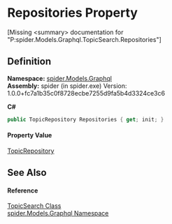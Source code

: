 # Repositories Property


\[Missing &lt;summary&gt; documentation for "P:spider.Models.Graphql.TopicSearch.Repositories"\]



## Definition
**Namespace:** <a href="a7324a28-4f46-beaa-9269-26a8fa385391">spider.Models.Graphql</a>  
**Assembly:** spider (in spider.exe) Version: 1.0.0+fc7a1b35c0f8728ecbe7255d9fa5b4d3324ce3c6

**C#**
``` C#
public TopicRepository Repositories { get; init; }
```



#### Property Value
<a href="f224a0a4-166c-ce37-f1a8-ddd3a83cf088">TopicRepository</a>

## See Also


#### Reference
<a href="0e60433b-1d84-f998-cff8-0334a5094462">TopicSearch Class</a>  
<a href="a7324a28-4f46-beaa-9269-26a8fa385391">spider.Models.Graphql Namespace</a>  
